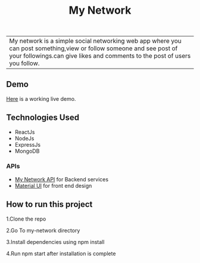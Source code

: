 <h1 align="center"> My Network </h1> <br>

<table>
	<tr>
		<td>
			My network is a simple social networking web app where you can post something,view or follow someone and see post of your followings.can give likes and comments to the post of users you follow.
		</td>
	</tr>
</table>

## Demo

[Here](https://mg-network.herokuapp.com/) is a working live demo.


## Technologies Used
- ReactJs
- NodeJs
- ExpressJs
- MongoDB

### APIs
- [My Network API](https://github.com/sdevwrat/myNetwork_API) for Backend services
- [Material UI](https://material-ui.com/guides/api/) for front end design


## How to run this project

1.Clone the repo

2.Go To my-network directory

3.Install dependencies using npm install

4.Run npm start after installation is complete
